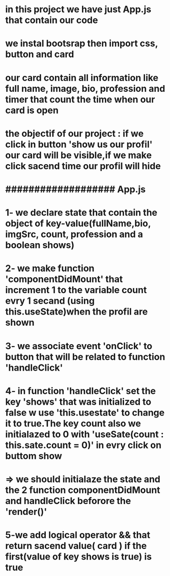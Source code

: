 # in this project we have just App.js that contain our code
# we instal bootsrap then import css, button and card
# our card contain all information like full name, image, bio, profession and timer that count the time when our card is open
# the objectif of our project : if we click in button 'show us our profil' our card will be visible,if we make click sacend time our profil will hide
# ################### App.js ####################
# 1- we declare state that contain the object of key-value(fullName,bio, imgSrc, count, profession and a boolean shows)
# 2- we make function 'componentDidMount' that increment 1 to the variable count evry 1 secand (using this.useState)when the profil are shown 
# 3- we associate event 'onClick' to button that will be related to function 'handleClick'
# 4- in function 'handleClick' set the key 'shows' that was initialized to false w use 'this.usestate' to change it to true.The key count also we initialazed to 0 with 'useSate(count : this.sate.count = 0)' in evry click on buttom show
# => we should initialaze the state and the 2 function componentDidMount and handleClick beforore the 'render()'
# 5-we add logical operator && that return sacend value( card ) if the first(value of key shows is true) is true 